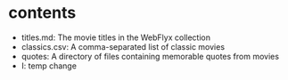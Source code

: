 # contents

- titles.md: The movie titles in the WebFlyx collection
- classics.csv: A comma-separated list of classic movies
- quotes: A directory of files containing memorable quotes from movies
- I: temp change
